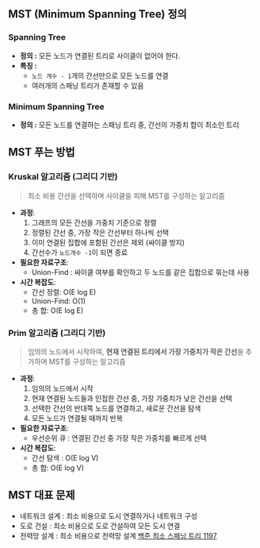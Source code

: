 ## MST (Minimum Spanning Tree) 정의
### Spanning Tree 
- **정의 :** 모든 노드가 연결된 트리로 사이클이 없어야 한다. 
- **특징 :** 
  - `노드 개수 - 1`개의 간선만으로 모든 노드를 연결
  - 여러개의 스패닝 트리가 존재할 수 있음

### Minimum Spanning Tree
- **정의 :** 모든 노드를 연결하는 스패닝 트리 중, 간선의 가중치 합이 최소인 트리


## MST 푸는 방법
### Kruskal 알고리즘 (그리디 기반)
> 최소 비용 간선을 선택하며 사이클을 피해 MST를 구성하는 알고리즘
- **과정**:
    1. 그래프의 모든 간선을 가중치 기준으로 정렬
    2. 정렬된 간선 중, 가장 작은 간선부터 하나씩 선택
    3. 이미 연결된 집합에 포함된 간선은 제외 (싸이클 방지)
    4. 간선수가 `노드개수 -1`이 되면 종료
- **필요한 자료구조**:
  - Union-Find : 싸이클 여부를 확인하고 두 노드를 같은 집합으로 묶는데 사용
- **시간 복잡도**:
  - 간선 정렬: O(E log E)
  - Union-Find: O(1)
  - 총 합: O(E log E)
### Prim 알고리즘 (그리디 기반)
> 임의의 노드에서 시작하여, **현재 연결된 트리에서 가장 가중치가 작은 간선**을 추가하며 MST를 구성하는 알고리즘
- **과정**:
    1. 임의의 노드에서 시작
    2. 현재 연결된 노드들과 인접한 간선 중, 가장 가중치가 낮은 간선을 선택
    3. 선택한 간선의 반대쪽 노드를 연결하고, 새로운 간선을 탐색
    4. 모든 노드가 연결될 때까지 반복
- **필요한 자료구조**:
  - 우선순위 큐 : 연결된 간선 중 가장 작은 가중치를 빠르게 선택
- **시간 복잡도**:
  - 간선 탐색 : O(E log V)
  - 총 합: O(E log V)

## MST 대표 문제 
- 네트워크 설계 : 최소 비용으로 도시 연결하거나 네트워크 구성
- 도로 건설 : 최소 비용으로 도로 건설하여 모든 도시 연결
- 전력망 설계 : 최소 비용으로 전력망 설계
[백준 최소 스패닝 트리 1197](https://www.acmicpc.net/problem/1197)
